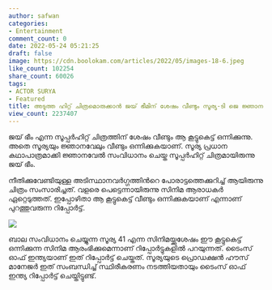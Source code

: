 ```yaml
---
author: safwan
categories:
- Entertainment
comment_count: 0
date: 2022-05-24 05:21:25
draft: false
image: https://cdn.boolokam.com/articles/2022/05/images-18-6.jpeg
like_count: 102254
share_count: 60026
tags:
- ACTOR SURYA
- Featured
title: അടുത്ത ഹിറ്റ് ചിത്രമൊരുക്കാൻ ജയ് ഭീമിന് ശേഷം വീണ്ടും സൂര്യ-ടി ജെ ജ്ഞാനവേൽ കൂട്ടുകെട്ട്.
view_count: 2237407
---
```


ജയ് ഭീം എന്ന സൂപ്പർഹിറ്റ് ചിത്രത്തിന് ശേഷം വീണ്ടും ആ കൂട്ടുകെട്ട് ഒന്നിക്കുന്നു. അതെ സൂര്യയും ജ്ഞാനവേലും വീണ്ടും ഒന്നിക്കുകയാണ്. സൂര്യ പ്രധാന കഥാപാത്രമാക്കി ജ്ഞാനവേൽ സംവിധാനം ചെയ്ത സൂപ്പർഹിറ്റ് ചിത്രമായിരുന്നു ജയ് ഭീം.

നീതിക്കുവേണ്ടിയുള്ള അടിസ്ഥാനവർഗ്ഗത്തിൻറെ പോരാട്ടത്തെക്കുറിച്ച് ആയിരുന്നു ചിത്രം സംസാരിച്ചത്. വളരെ പെട്ടെന്നായിരുന്നു സിനിമ ആരാധകർ ഏറ്റെടുത്തത്. ഇപ്പോഴിതാ ആ കൂട്ടുകെട്ട് വീണ്ടും ഒന്നിക്കുകയാണ് എന്നാണ് പുറത്തുവരുന്ന റിപ്പോർട്ട്.

![](https://cdn.boolokam.com/articles/2022/05/images-18-6.jpeg)

ബാല സംവിധാനം ചെയ്യുന്ന സൂര്യ 41 എന്ന സിനിമയ്ക്കുശേഷം ഈ കൂട്ടുകെട്ട് ഒന്നിക്കുന്ന സിനിമ ആരംഭിക്കുമെന്നാണ് റിപ്പോർട്ടുകളിൽ പറയുന്നത്. ടൈംസ് ഓഫ് ഇന്ത്യയാണ് ഇത് റിപ്പോർട്ട് ചെയ്തത്. സൂര്യയുടെ പ്രൊഡക്ഷൻ ഹൗസ് മാനേജർ ഇത് സംബന്ധിച്ച് സ്ഥിരീകരണം നടത്തിയതായും ടൈംസ് ഓഫ് ഇന്ത്യ റിപ്പോർട്ട് ചെയ്തിട്ടുണ്ട്.